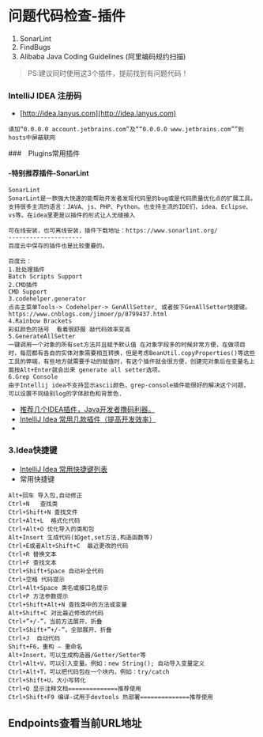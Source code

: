 # 问题代码检查-插件
1. SonarLint
2. FindBugs
3. Alibaba Java Coding Guidelines (阿里编码规约扫描)
> PS:建议同时使用这3个插件，提前找到有问题代码！

### IntelliJ IDEA 注册码
- [http://idea.lanyus.com](http://idea.lanyus.com)
```
请加“0.0.0.0 account.jetbrains.com”及““0.0.0.0 www.jetbrains.com””到hosts中屏蔽联网
```

###　Plugins常用插件

#### -特别推荐插件-SonarLint
```
SonarLint
SonarLint是一款强大快速的能帮助开发者发现代码里的bug或是代码质量优化点的扩展工具。支持很多主流的语言：JAVA、js、PHP、Python。也支持主流的IDE们，idea、Eclipse、vs等。在idea里更是以插件的形式让人无缝接入 

可在线安装，也可离线安装，插件下载地址：https://www.sonarlint.org/
--------------------- 
百度云中保存的插件也是比较重要的。

```

```
百度云：
1.批处理插件
Batch Scripts Support
2.CMD插件
CMD Support
3.codehelper.generator
点击主菜单Tools-> Codehelper-> GenAllSetter, 或者按下GenAllSetter快捷键。
https://www.cnblogs.com/jimoer/p/8799437.html
4.Rainbow Brackets
彩虹颜色的括号  看着很舒服 敲代码效率变高
5.GenerateAllSetter
一键调用一个对象的所有set方法并且赋予默认值 在对象字段多的时候非常方便，在做项目时，每层都有各自的实体对象需要相互转换，但是考虑BeanUtil.copyProperties()等这些工具的弊端，有些地方就需要手动的赋值时，有这个插件就会很方便，创建完对象后在变量名上面按Alt+Enter就会出来 generate all setter选项。
6.Grep Console
由于Intellij idea不支持显示ascii颜色，grep-console插件能很好的解决这个问题， 可以设置不同级别log的字体颜色和背景色.
```

- [推荐几个IDEA插件，Java开发者撸码利器。](https://www.cnblogs.com/jimoer/p/8799437.html)
- [IntelliJ Idea 常用几款插件（提高开发效率）](https://blog.csdn.net/weixin_41846320/article/details/82697818)
- []()

### 3.Idea快捷键
- [IntelliJ Idea 常用快捷键列表](http://www.cnblogs.com/kuoAT/p/7726626.html)
- 常用快捷键
```
Alt+回车 导入包,自动修正
Ctrl+N   查找类
Ctrl+Shift+N 查找文件
Ctrl+Alt+L  格式化代码
Ctrl+Alt+O 优化导入的类和包
Alt+Insert 生成代码(如get,set方法,构造函数等)
Ctrl+E或者Alt+Shift+C  最近更改的代码
Ctrl+R 替换文本
Ctrl+F 查找文本
Ctrl+Shift+Space 自动补全代码
Ctrl+空格 代码提示
Ctrl+Alt+Space 类名或接口名提示
Ctrl+P 方法参数提示
Ctrl+Shift+Alt+N 查找类中的方法或变量
Alt+Shift+C 对比最近修改的代码
Ctrl+”+/-”，当前方法展开、折叠
Ctrl+Shift+”+/-”，全部展开、折叠
Ctrl+J  自动代码
Shift+F6，重构 – 重命名
Alt+Insert，可以生成构造器/Getter/Setter等
Ctrl+Alt+V，可以引入变量。例如：new String(); 自动导入变量定义
Ctrl+Alt+T，可以把代码包在一个块内，例如：try/catch
Ctrl+Shift+U，大小写转化
Ctrl+Q 显示注释文档==============推荐使用
Ctrl+Shift+F9 编译-试用于devtools 热部署==============推荐使用
```

## Endpoints查看当前URL地址